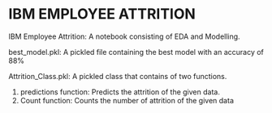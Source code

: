 # IBM EMPLOYEE ATTRITION

IBM Employee Attrition:  A notebook consisting of EDA and Modelling.

best_model.pkl: A pickled file containing the best model with an accuracy of 88%

Attrition_Class.pkl: A pickled class that contains of two functions. 

  1. predictions function: Predicts the attrition of the given data.
  2. Count function: Counts the number of attrition of the given data 
